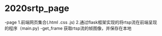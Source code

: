 # 2020srtp_page

-page
  1.前端网页集合(.html .css .js)
  2.通过flask框架实现的将rtsp流在前端呈现的程序（main.py)
-get_frame
  获取rtsp流的帧图像，并保存在本地
  
  
  
